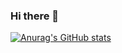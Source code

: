 ### Hi there 👋
[![Anurag's GitHub stats](https://github-readme-stats.vercel.app/api?username=safderaerepattamannil)](https://github.com/anuraghazra/github-readme-stats)
<!--
**safderareepattamannil/safderareepattamannil** is a ✨ _special_ ✨ repository because its `README.md` (this file) appears on your GitHub profile.

Here are some ideas to get you started:

- 🔭 I’m currently working on ...
- 🌱 I’m currently learning ...
- 👯 I’m looking to collaborate on ...
- 🤔 I’m looking for help with ...
- 💬 Ask me about ...
- 📫 How to reach me: ...
- 😄 Pronouns: ...
- ⚡ Fun fact: ...
-->
